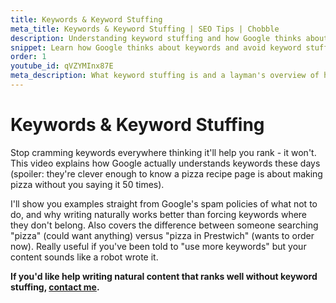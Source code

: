 ```yaml
---
title: Keywords & Keyword Stuffing
meta_title: Keywords & Keyword Stuffing | SEO Tips | Chobble
description: Understanding keyword stuffing and how Google thinks about keywords
snippet: Learn how Google thinks about keywords and avoid keyword stuffing
order: 1
youtube_id: qVZYMInx87E
meta_description: What keyword stuffing is and a layman's overview of how Google thinks about keywords in relation to your website
---
```


# Keywords & Keyword Stuffing

Stop cramming keywords everywhere thinking it'll help you rank - it won't. This video explains how Google actually understands keywords these days (spoiler: they're clever enough to know a pizza recipe page is about making pizza without you saying it 50 times).

I'll show you examples straight from Google's spam policies of what not to do, and why writing naturally works better than forcing keywords where they don't belong. Also covers the difference between someone searching "pizza" (could want anything) versus "pizza in Prestwich" (wants to order now). Really useful if you've been told to "use more keywords" but your content sounds like a robot wrote it.

**If you'd like help writing natural content that ranks well without keyword stuffing, [contact me](/contact/).**
